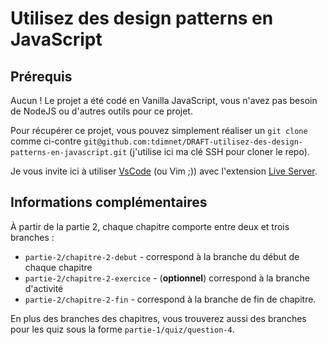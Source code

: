 # Utilisez des design patterns en JavaScript

## Prérequis

Aucun ! Le projet a été codé en Vanilla JavaScript, vous n'avez pas besoin de NodeJS ou d'autres outils pour ce projet.

Pour récupérer ce projet, vous pouvez simplement réaliser un `git clone` comme ci-contre `git@github.com:tdimnet/DRAFT-utilisez-des-design-patterns-en-javascript.git` (j'utilise ici ma clé SSH pour cloner le repo).

Je vous invite ici à utiliser [VsCode](https://code.visualstudio.com/) (ou Vim ;)) avec l'extension [Live Server](https://marketplace.visualstudio.com/items?itemName=ritwickdey.LiveServer).

## Informations complémentaires

À partir de la partie 2, chaque chapitre comporte entre deux et trois branches :
- `partie-2/chapitre-2-debut` - correspond à la branche du début de chaque chapitre
- `partie-2/chapitre-2-exercice` - (**optionnel**) correspond à la branche d'activité
- `partie-2/chapitre-2-fin` - correspond à la branche de fin de chapitre.

En plus des branches des chapitres, vous trouverez aussi des branches pour les quiz sous la forme `partie-1/quiz/question-4`.